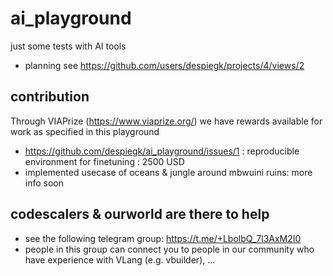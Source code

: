# ai_playground

just some tests with AI tools

- planning see https://github.com/users/despiegk/projects/4/views/2

## contribution 

Through VIAPrize  (https://www.viaprize.org/) we have rewards available for work as specified in this playground

- https://github.com/despiegk/ai_playground/issues/1 : reproducible environment for finetuning :  2500 USD
- implemented usecase of oceans & jungle around mbwuini ruins: more info soon

## codescalers & ourworld are there to help

- see the following telegram group: https://t.me/+LbolbQ_7l3AxM2I0
- people in this group can connect you to people in our community who have experience with VLang (e.g. vbuilder), ... 

